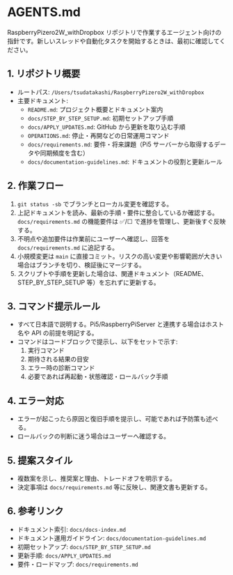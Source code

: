 # AGENTS.md

RaspberryPizero2W_withDropbox リポジトリで作業するエージェント向けの指針です。新しいスレッドや自動化タスクを開始するときは、最初に確認してください。

## 1. リポジトリ概要
- ルートパス: `/Users/tsudatakashi/RaspberryPizero2W_withDropbox`
- 主要ドキュメント:
  - `README.md`: プロジェクト概要とドキュメント案内
  - `docs/STEP_BY_STEP_SETUP.md`: 初期セットアップ手順
  - `docs/APPLY_UPDATES.md`: GitHub から更新を取り込む手順
  - `OPERATIONS.md`: 停止・再開などの日常運用コマンド
  - `docs/requirements.md`: 要件・将来課題（Pi5 サーバーから取得するデータや同期頻度を含む）
  - `docs/documentation-guidelines.md`: ドキュメントの役割と更新ルール

## 2. 作業フロー
1. `git status -sb` でブランチとローカル変更を確認する。
2. 上記ドキュメントを読み、最新の手順・要件に整合しているか確認する。`docs/requirements.md` の機能要件は ✅/☐ で進捗を管理し、更新後すぐ反映する。
3. 不明点や追加要件は作業前にユーザーへ確認し、回答を `docs/requirements.md` に追記する。
4. 小規模変更は `main` に直接コミット。リスクの高い変更や影響範囲が大きい場合はブランチを切り、検証後にマージする。
5. スクリプトや手順を更新した場合は、関連ドキュメント（README、STEP_BY_STEP_SETUP 等）を忘れずに更新する。

## 3. コマンド提示ルール
- すべて日本語で説明する。Pi5/RaspberryPiServer と連携する場合はホスト名や API の前提を明記する。
- コマンドはコードブロックで提示し、以下をセットで示す:
  1. 実行コマンド
  2. 期待される結果の目安
  3. エラー時の診断コマンド
  4. 必要であれば再起動・状態確認・ロールバック手順

## 4. エラー対応
- エラーが起こったら原因と復旧手順を提示し、可能であれば予防策も述べる。
- ロールバックの判断に迷う場合はユーザーへ確認する。

## 5. 提案スタイル
- 複数案を示し、推奨案と理由、トレードオフを明示する。
- 決定事項は `docs/requirements.md` 等に反映し、関連文書も更新する。

## 6. 参考リンク
- ドキュメント索引: `docs/docs-index.md`
- ドキュメント運用ガイドライン: `docs/documentation-guidelines.md`
- 初期セットアップ: `docs/STEP_BY_STEP_SETUP.md`
- 更新手順: `docs/APPLY_UPDATES.md`
- 要件・ロードマップ: `docs/requirements.md`
